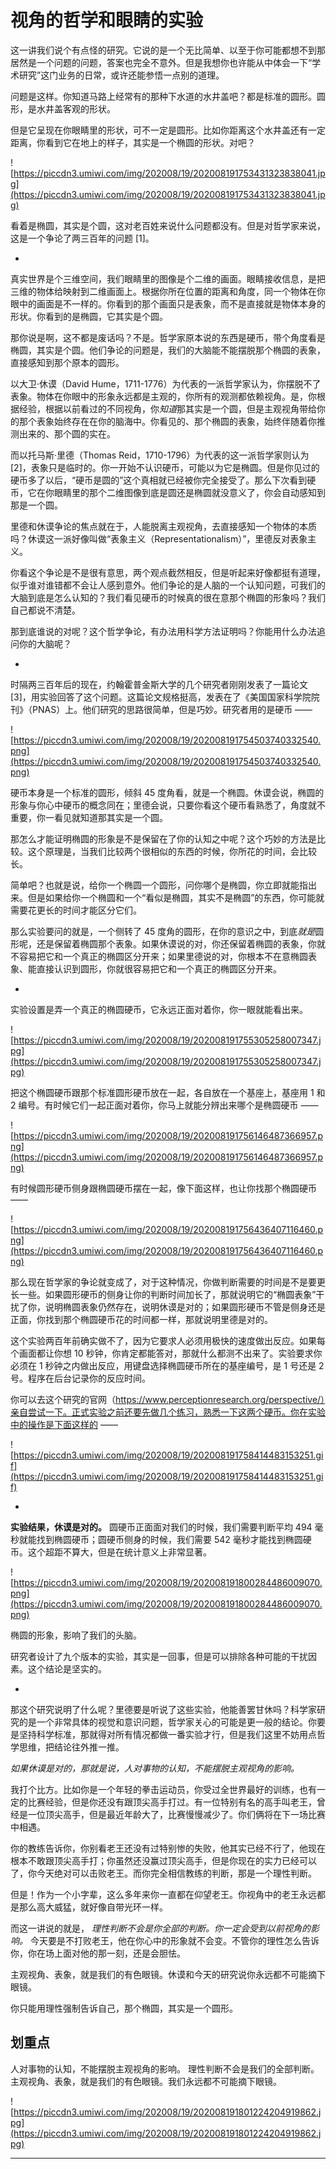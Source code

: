 # 视角的哲学和眼睛的实验

这一讲我们说个有点怪的研究。它说的是一个无比简单、以至于你可能都想不到那居然是一个问题的问题，答案也完全不意外。但是我想你也许能从中体会一下“学术研究”这门业务的日常，或许还能参悟一点别的道理。

问题是这样。你知道马路上经常有的那种下水道的水井盖吧？都是标准的圆形。圆形，是水井盖客观的形状。

但是它呈现在你眼睛里的形状，可不一定是圆形。比如你距离这个水井盖还有一定距离，你看到它在地上的样子，其实是一个椭圆的形状。对吧？

![https://piccdn3.umiwi.com/img/202008/19/202008191753431323838041.jpg](https://piccdn3.umiwi.com/img/202008/19/202008191753431323838041.jpg)

看着是椭圆，其实是个圆，这对老百姓来说什么问题都没有。但是对哲学家来说，这是一个争论了两三百年的问题 [1]。

*

真实世界是个三维空间，我们眼睛里的图像是个二维的画面。眼睛接收信息，是把三维的物体给映射到二维画面上。根据你所在位置的距离和角度，同一个物体在你眼中的画面是不一样的。你看到的那个画面只是表象，而不是直接就是物体本身的形状。你看到的是椭圆，它其实是个圆。

那你说是啊，这不都是废话吗？不是。哲学家原本说的东西是硬币，带个角度看是椭圆，其实是个圆。他们争论的问题是，我们的大脑能不能摆脱那个椭圆的表象，直接感知到那个原本的圆形。

以大卫·休谟（David Hume，1711-1776）为代表的一派哲学家认为，你摆脱不了表象。物体在你眼中的形象永远都是主观的，你所有的观测都依赖视角。是，你根据经验，根据以前看过的不同视角，你*知道*那其实是一个圆，但是主观视角带给你的那个表象始终存在在你的脑海中。你看见的、那个椭圆的表象，始终伴随着你推测出来的、那个圆的实在。

而以托马斯·里德（Thomas Reid，1710-1796）为代表的这一派哲学家则认为 [2]，表象只是临时的。你一开始不认识硬币，可能以为它是椭圆。但是你见过的硬币多了以后，“硬币是圆的”这个真相就已经被你完全接受了。那么下次看到硬币，它在你眼睛里的那个二维图像到底是圆还是椭圆就没意义了，你会自动感知到那是一个圆。

里德和休谟争论的焦点就在于，人能脱离主观视角，去直接感知一个物体的本质吗？休谟这一派好像叫做“表象主义（Representationalism）”，里德反对表象主义。

你看这个争论是不是很有意思，两个观点截然相反，但是听起来好像都挺有道理，似乎谁对谁错都不会让人感到意外。他们争论的是人脑的一个认知问题，可我们的大脑到底是怎么认知的？我们看见硬币的时候真的很在意那个椭圆的形象吗？我们自己都说不清楚。

那到底谁说的对呢？这个哲学争论，有办法用科学方法证明吗？你能用什么办法追问你的大脑呢？

*

时隔两三百年后的现在，约翰霍普金斯大学的几个研究者刚刚发表了一篇论文 [3]，用实验回答了这个问题。这篇论文规格挺高，发表在了《美国国家科学院院刊》（PNAS）上。他们研究的思路很简单，但是巧妙。研究者用的是硬币 —— 

![https://piccdn3.umiwi.com/img/202008/19/202008191754503740332540.png](https://piccdn3.umiwi.com/img/202008/19/202008191754503740332540.png)

硬币本身是一个标准的圆形，倾斜 45 度角看，就是一个椭圆。休谟会说，椭圆的形象与你心中硬币的概念同在；里德会说，只要你看这个硬币看熟悉了，角度就不重要，你一看见就知道那其实是一个圆。

那怎么才能证明椭圆的形象是不是保留在了你的认知之中呢？这个巧妙的方法是比较。这个原理是，当我们比较两个很相似的东西的时候，你所花的时间，会比较长。

简单吧？也就是说，给你一个椭圆一个圆形，问你哪个是椭圆，你立即就能指出来。但是如果给你一个椭圆和一个“看似是椭圆，其实不是椭圆”的东西，你可能就需要花更长的时间才能区分它们。

那么实验要问的就是，一个侧转了 45 度角的圆形，在你的意识之中，到底*就是*圆形呢，还是保留着椭圆那个表象。如果休谟说的对，你还保留着椭圆的表象，你就不容易把它和一个真正的椭圆区分开来；如果里德说的对，你根本不在意椭圆表象、能直接认识到圆形，你就很容易把它和一个真正的椭圆区分开来。

*

实验设置是弄一个真正的椭圆硬币，它永远正面对着你，你一眼就能看出来。

![https://piccdn3.umiwi.com/img/202008/19/202008191755305258007347.jpg](https://piccdn3.umiwi.com/img/202008/19/202008191755305258007347.jpg)

把这个椭圆硬币跟那个标准圆形硬币放在一起，各自放在一个基座上，基座用 1 和 2 编号。有时候它们一起正面对着你，你马上就能分辨出来哪个是椭圆硬币 —— 

![https://piccdn3.umiwi.com/img/202008/19/202008191756146487366957.png](https://piccdn3.umiwi.com/img/202008/19/202008191756146487366957.png)

有时候圆形硬币侧身跟椭圆硬币摆在一起，像下面这样，也让你找那个椭圆硬币 —— 

![https://piccdn3.umiwi.com/img/202008/19/202008191756436407116460.png](https://piccdn3.umiwi.com/img/202008/19/202008191756436407116460.png)

那么现在哲学家的争论就变成了，对于这种情况，你做判断需要的时间是不是要更长一些。如果圆形硬币的侧身让你的判断时间加长了，那就说明它的“椭圆表象”干扰了你，说明椭圆表象仍然存在，说明休谟是对的；如果圆形硬币不管是侧身还是正面，你找到那个椭圆硬币花的时间都一样，那就说明里德是对的。

这个实验两百年前确实做不了，因为它要求人必须用极快的速度做出反应。如果每个画面都让你想 10 秒钟，你肯定都能答对，那就什么都测不出来了。实验要求你必须在 1 秒钟之内做出反应，用键盘选择椭圆硬币所在的基座编号，是 1 号还是 2 号。程序在后台记录你的反应时间。

你可以去这个研究的官网（https://www.perceptionresearch.org/perspective/）亲自尝试一下。正式实验之前还要先做几个练习，熟悉一下这两个硬币。你在实验中的操作是下面这样的 —— 

![https://piccdn3.umiwi.com/img/202008/19/202008191758414483153251.gif](https://piccdn3.umiwi.com/img/202008/19/202008191758414483153251.gif)

*

 **实验结果，休谟是对的。** 圆硬币正面面对我们的时候，我们需要判断平均 494 毫秒就能找到椭圆硬币；圆硬币侧身的时候，我们需要 542 毫秒才能找到椭圆硬币。这个超距不算大，但是在统计意义上非常显著。

![https://piccdn3.umiwi.com/img/202008/19/202008191800284486009070.png](https://piccdn3.umiwi.com/img/202008/19/202008191800284486009070.png)

椭圆的形象，影响了我们的头脑。

研究者设计了九个版本的实验，其实是一回事，但是可以排除各种可能的干扰因素。这个结论是坚实的。

*

那这个研究说明了什么呢？里德要是听说了这些实验，他能善罢甘休吗？科学家研究的是一个非常具体的视觉和意识问题，哲学家关心的可能是更一般的结论。你要是坚持科学标准，那就得对所有情况都做一番实验才行，但是我们这里不妨用点哲学思维，把结论往外推一推。

 *如果休谟是对的，那就是说，人对事物的认知，不能摆脱主观视角的影响。*

我打个比方。比如你是一个年轻的拳击运动员，你受过全世界最好的训练，也有一定的比赛经验，但是你还没有跟顶尖高手打过。有一位特别有名的高手叫老王，曾经是一位顶尖高手，但是最近年龄大了，比赛慢慢减少了。你们俩将在下一场比赛中相遇。

你的教练告诉你，你别看老王还没有过特别惨的失败，他其实已经不行了，他现在根本不敢跟顶尖高手打；你虽然还没赢过顶尖高手，但是你现在的实力已经可以了，你今天绝对可以击败老王。而你完全相信教练的判断，那是一个理性判断。

但是！作为一个小字辈，这么多年来你一直都在仰望老王。你视角中的老王永远都是那么高大威猛，就好像自带光环一样。

而这一讲说的就是， *理性判断不会是你全部的判断。你一定会受到以前视角的影响。* 今天要是不打败老王，他在你心中的形象就不会变。不管你的理性怎么告诉你，你在场上面对他的那一刻，还是会胆怯。

主观视角、表象，就是我们的有色眼镜。休谟和今天的研究说你永远都不可能摘下眼镜。

你只能用理性强制告诉自己，那个椭圆，其实是一个圆形。

## 划重点

人对事物的认知，不能摆脱主观视角的影响。
理性判断不会是我们的全部判断。
主观视角、表象，就是我们的有色眼镜。我们永远都不可能摘下眼镜。

![https://piccdn3.umiwi.com/img/202008/19/202008191801224204919862.jpg](https://piccdn3.umiwi.com/img/202008/19/202008191801224204919862.jpg)

---
